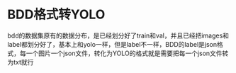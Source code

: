 # BDD格式转YOLO

bdd的数据集原有的数据分布，是已经划分好了train和val，并且已经把images和label都划分好了，基本上和yolo一样，但是label不一样，BDD的label是json格式，每一个图片一个json文件，转化为YOLO的格式就是需要把每一个json文件转为txt就行
